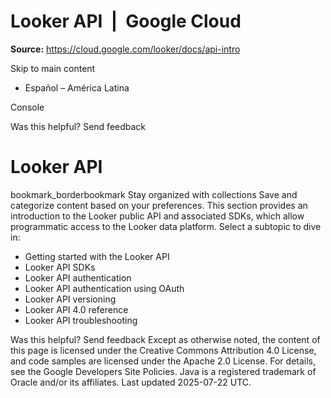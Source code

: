 # Looker API  |  Google Cloud

**Source:** https://cloud.google.com/looker/docs/api-intro

Skip to main content 
  * Español – América Latina

Console 




Was this helpful?
Send feedback 
#  Looker API
bookmark_borderbookmark Stay organized with collections  Save and categorize content based on your preferences.
This section provides an introduction to the Looker public API and associated SDKs, which allow programmatic access to the Looker data platform. Select a subtopic to dive in:
  * Getting started with the Looker API
  * Looker API SDKs
  * Looker API authentication
  * Looker API authentication using OAuth
  * Looker API versioning
  * Looker API 4.0 reference
  * Looker API troubleshooting


Was this helpful?
Send feedback 
Except as otherwise noted, the content of this page is licensed under the Creative Commons Attribution 4.0 License, and code samples are licensed under the Apache 2.0 License. For details, see the Google Developers Site Policies. Java is a registered trademark of Oracle and/or its affiliates.
Last updated 2025-07-22 UTC.


